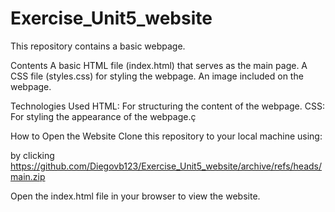 # Exercise_Unit5_website
This repository contains a basic webpage. 

Contents
A basic HTML file (index.html) that serves as the main page.
A CSS file (styles.css) for styling the webpage.
An image included on the webpage.

Technologies Used
HTML: For structuring the content of the webpage.
CSS: For styling the appearance of the webpage.ç

How to Open the Website
Clone this repository to your local machine using:

by clicking https://github.com/Diegovb123/Exercise_Unit5_website/archive/refs/heads/main.zip

Open the index.html file in your browser to view the website.
